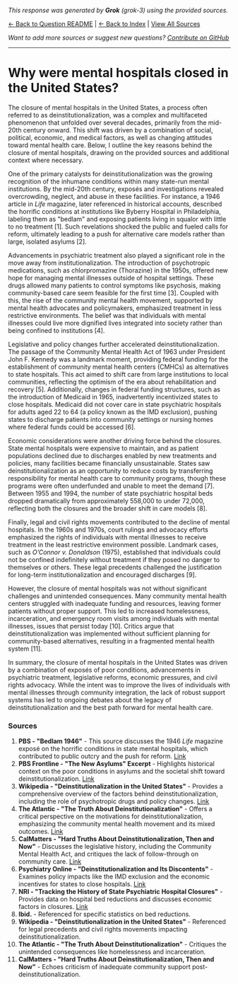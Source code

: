 <!-- 
Generated by: grok
Model: grok-3
Prompt type: sources
Generated at: 2025-06-12T22:52:45.536840
-->

*This response was generated by **Grok** (grok-3) using the provided sources.*

[← Back to Question README](README.md) | [← Back to Index](../README.md) | [View All Sources](../allsources.md)

*Want to add more sources or suggest new questions? [Contribute on GitHub](https://github.com/justinwest/SuggestedSources)*

---

# Why were mental hospitals closed in the United States?

The closure of mental hospitals in the United States, a process often referred to as deinstitutionalization, was a complex and multifaceted phenomenon that unfolded over several decades, primarily from the mid-20th century onward. This shift was driven by a combination of social, political, economic, and medical factors, as well as changing attitudes toward mental health care. Below, I outline the key reasons behind the closure of mental hospitals, drawing on the provided sources and additional context where necessary.

One of the primary catalysts for deinstitutionalization was the growing recognition of the inhumane conditions within many state-run mental institutions. By the mid-20th century, exposés and investigations revealed overcrowding, neglect, and abuse in these facilities. For instance, a 1946 article in *Life* magazine, later referenced in historical accounts, described the horrific conditions at institutions like Byberry Hospital in Philadelphia, labeling them as "bedlam" and exposing patients living in squalor with little to no treatment [1]. Such revelations shocked the public and fueled calls for reform, ultimately leading to a push for alternative care models rather than large, isolated asylums [2].

Advancements in psychiatric treatment also played a significant role in the move away from institutionalization. The introduction of psychotropic medications, such as chlorpromazine (Thorazine) in the 1950s, offered new hope for managing mental illnesses outside of hospital settings. These drugs allowed many patients to control symptoms like psychosis, making community-based care seem feasible for the first time [3]. Coupled with this, the rise of the community mental health movement, supported by mental health advocates and policymakers, emphasized treatment in less restrictive environments. The belief was that individuals with mental illnesses could live more dignified lives integrated into society rather than being confined to institutions [4].

Legislative and policy changes further accelerated deinstitutionalization. The passage of the Community Mental Health Act of 1963 under President John F. Kennedy was a landmark moment, providing federal funding for the establishment of community mental health centers (CMHCs) as alternatives to state hospitals. This act aimed to shift care from large institutions to local communities, reflecting the optimism of the era about rehabilitation and recovery [5]. Additionally, changes in federal funding structures, such as the introduction of Medicaid in 1965, inadvertently incentivized states to close hospitals. Medicaid did not cover care in state psychiatric hospitals for adults aged 22 to 64 (a policy known as the IMD exclusion), pushing states to discharge patients into community settings or nursing homes where federal funds could be accessed [6].

Economic considerations were another driving force behind the closures. State mental hospitals were expensive to maintain, and as patient populations declined due to discharges enabled by new treatments and policies, many facilities became financially unsustainable. States saw deinstitutionalization as an opportunity to reduce costs by transferring responsibility for mental health care to community programs, though these programs were often underfunded and unable to meet the demand [7]. Between 1955 and 1994, the number of state psychiatric hospital beds dropped dramatically from approximately 558,000 to under 72,000, reflecting both the closures and the broader shift in care models [8].

Finally, legal and civil rights movements contributed to the decline of mental hospitals. In the 1960s and 1970s, court rulings and advocacy efforts emphasized the rights of individuals with mental illnesses to receive treatment in the least restrictive environment possible. Landmark cases, such as *O’Connor v. Donaldson* (1975), established that individuals could not be confined indefinitely without treatment if they posed no danger to themselves or others. These legal precedents challenged the justification for long-term institutionalization and encouraged discharges [9].

However, the closure of mental hospitals was not without significant challenges and unintended consequences. Many community mental health centers struggled with inadequate funding and resources, leaving former patients without proper support. This led to increased homelessness, incarceration, and emergency room visits among individuals with mental illnesses, issues that persist today [10]. Critics argue that deinstitutionalization was implemented without sufficient planning for community-based alternatives, resulting in a fragmented mental health system [11].

In summary, the closure of mental hospitals in the United States was driven by a combination of exposés of poor conditions, advancements in psychiatric treatment, legislative reforms, economic pressures, and civil rights advocacy. While the intent was to improve the lives of individuals with mental illnesses through community integration, the lack of robust support systems has led to ongoing debates about the legacy of deinstitutionalization and the best path forward for mental health care.

### Sources
1. **PBS - "Bedlam 1946"** - This source discusses the 1946 *Life* magazine exposé on the horrific conditions in state mental hospitals, which contributed to public outcry and the push for reform. [Link](https://www.pbs.org/wgbh/americanexperience/features/lobotomist-bedlam-1946/)
2. **PBS Frontline - "The New Asylums" Excerpt** - Highlights historical context on the poor conditions in asylums and the societal shift toward deinstitutionalization. [Link](https://www.pbs.org/wgbh/pages/frontline/shows/asylums/special/excerpt.html)
3. **Wikipedia - "Deinstitutionalization in the United States"** - Provides a comprehensive overview of the factors behind deinstitutionalization, including the role of psychotropic drugs and policy changes. [Link](https://en.wikipedia.org/wiki/Deinstitutionalization_in_the_United_States)
4. **The Atlantic - "The Truth About Deinstitutionalization"** - Offers a critical perspective on the motivations for deinstitutionalization, emphasizing the community mental health movement and its mixed outcomes. [Link](https://www.theatlantic.com/health/archive/2021/05/truth-about-deinstitutionalization/618986/)
5. **CalMatters - "Hard Truths About Deinstitutionalization, Then and Now"** - Discusses the legislative history, including the Community Mental Health Act, and critiques the lack of follow-through on community care. [Link](https://calmatters.org/commentary/2019/03/hard-truths-about-deinstitutionalization-then-and-now/)
6. **Psychiatry Online - "Deinstitutionalization and Its Discontents"** - Examines policy impacts like the IMD exclusion and the economic incentives for states to close hospitals. [Link](https://psychiatryonline.org/doi/full/10.1176/appi.ajp-rj.2021.160404)
7. **NRI - "Tracking the History of State Psychiatric Hospital Closures"** - Provides data on hospital bed reductions and discusses economic factors in closures. [Link](https://www.nri-inc.org/media/1111/2015-tracking-the-history-of-state-psychiatric-hospital-closures-lutterman.pdf)
8. **Ibid.** - Referenced for specific statistics on bed reductions.
9. **Wikipedia - "Deinstitutionalization in the United States"** - Referenced for legal precedents and civil rights movements impacting deinstitutionalization.
10. **The Atlantic - "The Truth About Deinstitutionalization"** - Critiques the unintended consequences like homelessness and incarceration.
11. **CalMatters - "Hard Truths About Deinstitutionalization, Then and Now"** - Echoes criticism of inadequate community support post-deinstitutionalization.